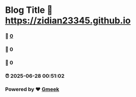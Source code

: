 # Blog Title :link: https://zidian23345.github.io 
### :page_facing_up: [0](https://zidian23345.github.io/tag.html) 
### :speech_balloon: 0 
### :hibiscus: 0 
### :alarm_clock: 2025-06-28 00:51:02 
### Powered by :heart: [Gmeek](https://github.com/Meekdai/Gmeek)
